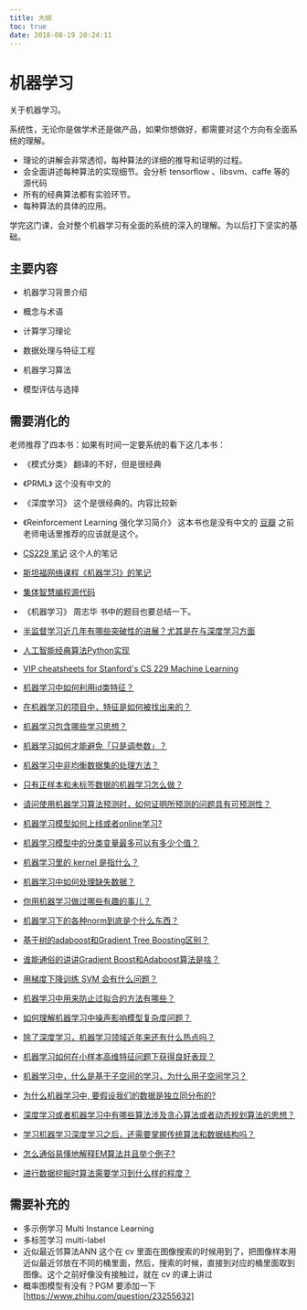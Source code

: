 ```yaml
---
title: 大纲
toc: true
date: 2018-08-19 20:24:11
---
```

# 机器学习

关于机器学习。

系统性，无论你是做学术还是做产品，如果你想做好，都需要对这个方向有全面系统的理解。

- 理论的讲解会非常透彻，每种算法的详细的推导和证明的过程。
- 会全面讲述每种算法的实现细节。会分析 tensorflow 、libsvm、caffe 等的源代码
- 所有的经典算法都有实验环节。
- 每种算法的具体的应用。

学完这门课，会对整个机器学习有全面的系统的深入的理解。为以后打下坚实的基础。



## 主要内容

- 机器学习背景介绍

- 概念与术语
- 计算学习理论
- 数据处理与特征工程
- 机器学习算法
- 模型评估与选择



## 需要消化的


老师推荐了四本书：如果有时间一定要系统的看下这几本书：

- 《模式分类》 翻译的不好，但是很经典
- 《PRML》 这个没有中文的
- 《深度学习》 这个是很经典的。内容比较新
- 《Reinforcement Learning 强化学习简介》 这本书也是没有中文的 [豆瓣](https://book.douban.com/subject/2866455/) 之前老师电话里推荐的应该就是这个。



- [CS229 笔记](https://blog.genkun.me/tags/machine-learning/) 这个人的笔记
- [斯坦福网络课程《机器学习》的笔记](https://github.com/haoming199204/notes-LSJU-machine-learning)
- [集体智慧编程源代码](https://github.com/zouhongzhao/Programming-Collective-Intelligence-Source-Code)
- 《机器学习》 周志华 书中的题目也要总结一下。


- [半监督学习近几年有哪些突破性的进展？尤其是在与深度学习方面](https://www.zhihu.com/question/49395984)
- [人工智能经典算法Python实现](https://github.com/lufo816/ArtificialIntelligence)
- [VIP cheatsheets for Stanford's CS 229 Machine Learning](https://github.com/afshinea/stanford-cs-229-machine-learning)
- [机器学习中如何利用id类特征？](https://www.zhihu.com/question/34819617)
- [在机器学习的项目中，特征是如何被找出来的？](https://www.zhihu.com/question/41659582)
- [机器学习包含哪些学习思想？](https://www.zhihu.com/question/267135168)
- [机器学习如何才能避免「只是调参数」？](https://www.zhihu.com/question/264528062)
- [机器学习中非均衡数据集的处理方法？](https://www.zhihu.com/question/30492527?rf=36514847)
- [只有正样本和未标签数据的机器学习怎么做？](https://www.zhihu.com/question/286851129)
- [请问使用机器学习算法预测时，如何证明所预测的问题具有可预测性？](https://www.zhihu.com/question/52911647)
- [机器学习模型如何上线或者online学习?](https://www.zhihu.com/question/37426733)
- [机器学习模型中的分类变量最多可以有多少个值？](https://www.zhihu.com/question/38438477)
- [机器学习里的 kernel 是指什么？](https://www.zhihu.com/question/30371867)
- [机器学习中如何处理缺失数据？](https://www.zhihu.com/question/26639110)
- [你用机器学习做过哪些有趣的事儿？](https://www.zhihu.com/question/30561162)
- [机器学习下的各种norm到底是个什么东西？](https://www.zhihu.com/question/29458275)
- [基于树的adaboost和Gradient Tree Boosting区别？](https://www.zhihu.com/question/46784781)
- [谁能通俗的讲讲Gradient Boost和Adaboost算法是啥？](https://www.zhihu.com/question/54332085)
- [用梯度下降训练 SVM 会有什么问题？](https://www.zhihu.com/question/265751466)
- [机器学习中用来防止过拟合的方法有哪些？](https://www.zhihu.com/question/59201590)
- [如何理解机器学习中噪声影响模型复杂度问题？](https://www.zhihu.com/question/53316946)
- [除了深度学习，机器学习领域近年来还有什么热点吗？](https://www.zhihu.com/question/26976414)
- [机器学习如何在小样本高维特征问题下获得良好表现？](https://www.zhihu.com/question/264240892)
- [机器学习中，什么是基于子空间的学习，为什么用子空间学习？](https://www.zhihu.com/question/26908926)
- [为什么机器学习中, 要假设我们的数据是独立同分布的?](https://www.zhihu.com/question/41222495)
- [深度学习或者机器学习中有哪些算法涉及贪心算法或者动态规划算法的思想？](https://www.zhihu.com/question/263424378)
- [学习机器学习深度学习之后，还需要掌握传统算法和数据结构吗？](https://www.zhihu.com/question/61013864)

- [怎么通俗易懂地解释EM算法并且举个例子?](https://www.zhihu.com/question/27976634)

- [进行数据挖掘时算法需要学习到什么样的程度？](https://www.zhihu.com/question/26252058)


## 需要补充的

- 多示例学习 Multi Instance Learning
- 多标签学习 multi-label
- 近似最近邻算法ANN 这个在 cv 里面在图像搜索的时候用到了，把图像样本用近似最近邻放在不同的桶里面，然后，搜索的时候，直接到对应的桶里面取到图像。这个之前好像没有接触过，就在 cv 的课上讲过
- 概率图模型有没有？PGM 要添加一下 [https://www.zhihu.com/question/23255632]
